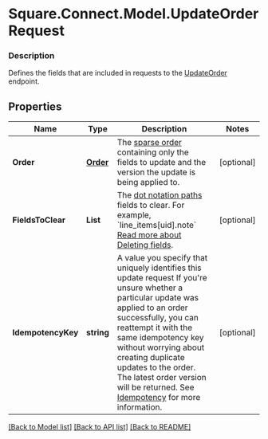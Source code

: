 # Square.Connect.Model.UpdateOrderRequest

### Description

Defines the fields that are included in requests to the [UpdateOrder](#endpoint-orders-updateorder) endpoint.

## Properties

Name | Type | Description | Notes
------------ | ------------- | ------------- | -------------
**Order** | [**Order**](Order.md) | The [sparse order](/orders-api/manage-orders#sparse-order-objects) containing only the fields to update and the version the update is being applied to. | [optional] 
**FieldsToClear** | **List<string>** | The [dot notation paths](/orders-api/manage-orders#on-dot-notation) fields to clear. For example, &#x60;line_items[uid].note&#x60; [Read more about Deleting fields](/orders-api/manage-orders#delete-fields). | [optional] 
**IdempotencyKey** | **string** | A value you specify that uniquely identifies this update request  If you&#39;re unsure whether a particular update was applied to an order successfully, you can reattempt it with the same idempotency key without worrying about creating duplicate updates to the order. The latest order version will be returned.  See [Idempotency](/basics/api101/idempotency) for more information. | [optional] 



[[Back to Model list]](../README.md#documentation-for-models) [[Back to API list]](../README.md#documentation-for-api-endpoints) [[Back to README]](../README.md)


